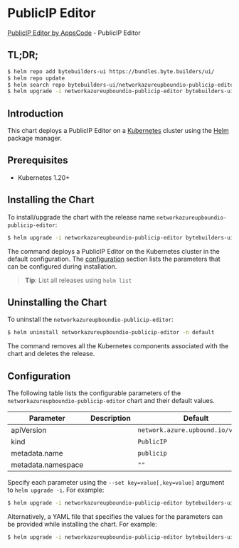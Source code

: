 # PublicIP Editor

[PublicIP Editor by AppsCode](https://byte.builders) - PublicIP Editor

## TL;DR;

```bash
$ helm repo add bytebuilders-ui https://bundles.byte.builders/ui/
$ helm repo update
$ helm search repo bytebuilders-ui/networkazureupboundio-publicip-editor --version=v0.4.18
$ helm upgrade -i networkazureupboundio-publicip-editor bytebuilders-ui/networkazureupboundio-publicip-editor -n default --create-namespace --version=v0.4.18
```

## Introduction

This chart deploys a PublicIP Editor on a [Kubernetes](http://kubernetes.io) cluster using the [Helm](https://helm.sh) package manager.

## Prerequisites

- Kubernetes 1.20+

## Installing the Chart

To install/upgrade the chart with the release name `networkazureupboundio-publicip-editor`:

```bash
$ helm upgrade -i networkazureupboundio-publicip-editor bytebuilders-ui/networkazureupboundio-publicip-editor -n default --create-namespace --version=v0.4.18
```

The command deploys a PublicIP Editor on the Kubernetes cluster in the default configuration. The [configuration](#configuration) section lists the parameters that can be configured during installation.

> **Tip**: List all releases using `helm list`

## Uninstalling the Chart

To uninstall the `networkazureupboundio-publicip-editor`:

```bash
$ helm uninstall networkazureupboundio-publicip-editor -n default
```

The command removes all the Kubernetes components associated with the chart and deletes the release.

## Configuration

The following table lists the configurable parameters of the `networkazureupboundio-publicip-editor` chart and their default values.

|     Parameter      | Description |                    Default                    |
|--------------------|-------------|-----------------------------------------------|
| apiVersion         |             | <code>network.azure.upbound.io/v1beta1</code> |
| kind               |             | <code>PublicIP</code>                         |
| metadata.name      |             | <code>publicip</code>                         |
| metadata.namespace |             | <code>""</code>                               |


Specify each parameter using the `--set key=value[,key=value]` argument to `helm upgrade -i`. For example:

```bash
$ helm upgrade -i networkazureupboundio-publicip-editor bytebuilders-ui/networkazureupboundio-publicip-editor -n default --create-namespace --version=v0.4.18 --set apiVersion=network.azure.upbound.io/v1beta1
```

Alternatively, a YAML file that specifies the values for the parameters can be provided while
installing the chart. For example:

```bash
$ helm upgrade -i networkazureupboundio-publicip-editor bytebuilders-ui/networkazureupboundio-publicip-editor -n default --create-namespace --version=v0.4.18 --values values.yaml
```
